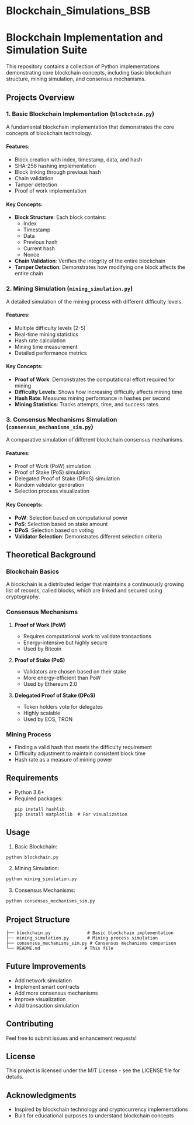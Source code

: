 # Blockchain_Simulations_BSB

# Blockchain Implementation and Simulation Suite

This repository contains a collection of Python implementations demonstrating core blockchain concepts, including basic blockchain structure, mining simulation, and consensus mechanisms.

## Projects Overview

### 1. Basic Blockchain Implementation (`blockchain.py`)
A fundamental blockchain implementation that demonstrates the core concepts of blockchain technology.

#### Features:
- Block creation with index, timestamp, data, and hash
- SHA-256 hashing implementation
- Block linking through previous hash
- Chain validation
- Tamper detection
- Proof of work implementation

#### Key Concepts:
- **Block Structure**: Each block contains:
  - Index
  - Timestamp
  - Data
  - Previous hash
  - Current hash
  - Nonce
- **Chain Validation**: Verifies the integrity of the entire blockchain
- **Tamper Detection**: Demonstrates how modifying one block affects the entire chain

### 2. Mining Simulation (`mining_simulation.py`)
A detailed simulation of the mining process with different difficulty levels.

#### Features:
- Multiple difficulty levels (2-5)
- Real-time mining statistics
- Hash rate calculation
- Mining time measurement
- Detailed performance metrics

#### Key Concepts:
- **Proof of Work**: Demonstrates the computational effort required for mining
- **Difficulty Levels**: Shows how increasing difficulty affects mining time
- **Hash Rate**: Measures mining performance in hashes per second
- **Mining Statistics**: Tracks attempts, time, and success rates

### 3. Consensus Mechanisms Simulation (`consensus_mechanisms_sim.py`)
A comparative simulation of different blockchain consensus mechanisms.

#### Features:
- Proof of Work (PoW) simulation
- Proof of Stake (PoS) simulation
- Delegated Proof of Stake (DPoS) simulation
- Random validator generation
- Selection process visualization

#### Key Concepts:
- **PoW**: Selection based on computational power
- **PoS**: Selection based on stake amount
- **DPoS**: Selection based on voting
- **Validator Selection**: Demonstrates different selection criteria

## Theoretical Background

### Blockchain Basics
A blockchain is a distributed ledger that maintains a continuously growing list of records, called blocks, which are linked and secured using cryptography.

### Consensus Mechanisms
1. **Proof of Work (PoW)**
   - Requires computational work to validate transactions
   - Energy-intensive but highly secure
   - Used by Bitcoin

2. **Proof of Stake (PoS)**
   - Validators are chosen based on their stake
   - More energy-efficient than PoW
   - Used by Ethereum 2.0

3. **Delegated Proof of Stake (DPoS)**
   - Token holders vote for delegates
   - Highly scalable
   - Used by EOS, TRON

### Mining Process
- Finding a valid hash that meets the difficulty requirement
- Difficulty adjustment to maintain consistent block time
- Hash rate as a measure of mining power

## Requirements
- Python 3.6+
- Required packages:
  ```
  pip install hashlib
  pip install matplotlib  # For visualization
  ```

## Usage

1. Basic Blockchain:
```bash
python blockchain.py
```

2. Mining Simulation:
```bash
python mining_simulation.py
```

3. Consensus Mechanisms:
```bash
python consensus_mechanisms_sim.py
```

## Project Structure
```
├── blockchain.py              # Basic blockchain implementation
├── mining_simulation.py       # Mining process simulation
├── consensus_mechanisms_sim.py # Consensus mechanisms comparison
└── README.md                 # This file
```

## Future Improvements
- Add network simulation
- Implement smart contracts
- Add more consensus mechanisms
- Improve visualization
- Add transaction simulation

## Contributing
Feel free to submit issues and enhancement requests!

## License
This project is licensed under the MIT License - see the LICENSE file for details.

## Acknowledgments
- Inspired by blockchain technology and cryptocurrency implementations
- Built for educational purposes to understand blockchain concepts
